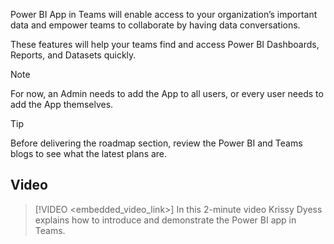 Power BI App in Teams will enable access to your organization’s important data and empower teams to collaborate by having data conversations. 

These features will help your teams find and access Power BI Dashboards, Reports, and Datasets quickly.

> [!NOTE]
> For now, an Admin needs to add the App to all users, or every user needs to add the App themselves.

> [!TIP] 
> Before delivering the roadmap section, review the Power BI and Teams blogs to see what the latest plans are.


## Video 
> [!VIDEO <embedded_video_link>] 
> In this 2-minute video Krissy Dyess explains how to introduce and demonstrate the Power BI app in Teams.
